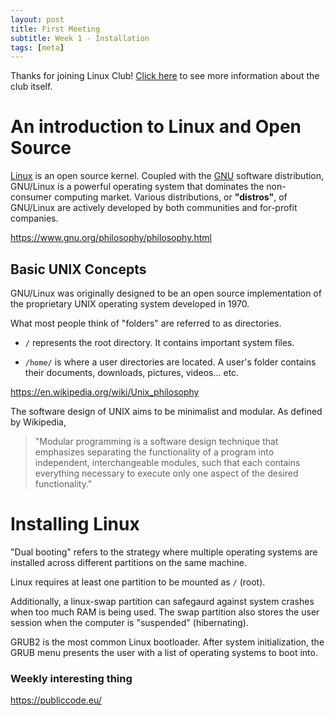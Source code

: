 ```yaml
---
layout: post
title: First Meeting
subtitle: Week 1 - Installation
tags: [meta]
---
```


Thanks for joining Linux Club! [Click here](/about/) to see more information about the club itself.

# An introduction to Linux and Open Source

[Linux](https://www.linux.com/what-is-linux) is an open source kernel. Coupled with the [GNU](https://www.gnu.org/) software distribution, GNU/Linux is a powerful operating system that dominates the non-consumer computing market. Various distributions, or **"distros"**, of GNU/Linux are actively developed by both communities and for-profit companies.

<https://www.gnu.org/philosophy/philosophy.html>

## Basic UNIX Concepts

GNU/Linux was originally designed to be an open source implementation of the proprietary UNIX operating system developed in 1970. 

What most people think of "folders" are referred to as directories.

- `/` represents the root directory. It contains important system files.

- `/home/` is where a user directories are located. A user's folder contains their documents, downloads, pictures, videos... etc. 

<https://en.wikipedia.org/wiki/Unix_philosophy>

The software design of UNIX aims to be minimalist and modular. As defined by Wikipedia, 

>"Modular programming is a software design technique that emphasizes separating the functionality of a program into independent, interchangeable modules, such that each contains everything necessary to execute only one aspect of the desired functionality." 

# Installing Linux

"Dual booting" refers to the strategy where multiple operating systems are installed across different partitions on the same machine. 

Linux requires at least one partition to be mounted as `/` (root).

Additionally, a linux-swap partition can safegaurd against system crashes when too much RAM is being used. The swap partition also stores the user session when the computer is "suspended" (hibernating).

GRUB2 is the most common Linux bootloader. After system initialization, the GRUB menu presents the user with a list of operating systems to boot into. 

### Weekly interesting thing

<https://publiccode.eu/>
